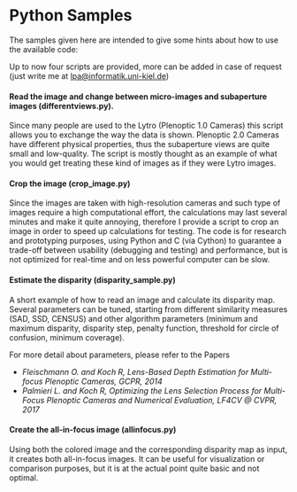 # Python Samples

The samples given here are intended to give some hints about how to use the available code:

Up to now four scripts are provided, more can be added in case of request (just write me at lpa@informatik.uni-kiel.de)

#### Read the image and change between micro-images and subaperture images (differentviews.py).

Since many people are used to the Lytro (Plenoptic 1.0 Cameras) this script allows you to exchange the way the data is shown. Plenoptic 2.0 Cameras have different physical properties, thus the subaperture views are quite small and low-quality. The script is mostly thought as an example of what you would get treating these kind of images as if they were Lytro images.

#### Crop the image (crop_image.py)

Since the images are taken with high-resolution cameras and such type of images require a high computational effort, the calculations may last several minutes and make it quite annoying, therefore I provide a script to crop an image in order to speed up calculations for testing. The code is for research and prototyping purposes, using Python and C (via Cython) to guarantee a trade-off between usability (debugging and testing) and performance, but is not optimized for real-time and on less powerful computer can be slow.

#### Estimate the disparity (disparity_sample.py)

A short example of how to read an image and calculate its disparity map. Several parameters can be tuned, starting from different similarity measures (SAD, SSD, CENSUS) and other algorithm parameters (minimum and maximum disparity, disparity step, penalty function, threshold for circle of confusion, minimum coverage).

For more detail about parameters, please refer to the Papers
- _Fleischmann O. and Koch R, Lens-Based Depth Estimation for Multi-focus Plenoptic Cameras, GCPR, 2014_
- _Palmieri L. and Koch R, Optimizing the Lens Selection Process for Multi-Focus Plenoptic Cameras and Numerical Evaluation, LF4CV @ CVPR, 2017_

#### Create the all-in-focus image (allinfocus.py)

Using both the colored image and the corresponding disparity map as input, it creates both all-in-focus images. It can be useful for visualization or comparison purposes, but it is at the actual point quite basic and not optimal.
